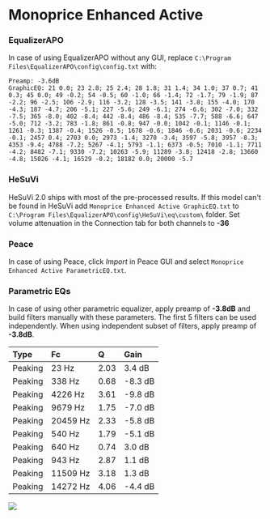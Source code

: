 # Monoprice Enhanced Active

### EqualizerAPO
In case of using EqualizerAPO without any GUI, replace `C:\Program Files\EqualizerAPO\config\config.txt`
with:
```
Preamp: -3.6dB
GraphicEQ: 21 0.0; 23 2.8; 25 2.4; 28 1.8; 31 1.4; 34 1.0; 37 0.7; 41 0.3; 45 0.0; 49 -0.2; 54 -0.5; 60 -1.0; 66 -1.4; 72 -1.7; 79 -1.9; 87 -2.2; 96 -2.5; 106 -2.9; 116 -3.2; 128 -3.5; 141 -3.8; 155 -4.0; 170 -4.3; 187 -4.7; 206 -5.1; 227 -5.6; 249 -6.1; 274 -6.6; 302 -7.0; 332 -7.5; 365 -8.0; 402 -8.4; 442 -8.4; 486 -8.4; 535 -7.7; 588 -6.6; 647 -5.0; 712 -3.2; 783 -1.8; 861 -0.8; 947 -0.0; 1042 -0.1; 1146 -0.1; 1261 -0.3; 1387 -0.4; 1526 -0.5; 1678 -0.6; 1846 -0.6; 2031 -0.6; 2234 -0.1; 2457 0.4; 2703 0.0; 2973 -1.4; 3270 -3.4; 3597 -5.8; 3957 -8.3; 4353 -9.4; 4788 -7.2; 5267 -4.1; 5793 -1.1; 6373 -0.5; 7010 -1.1; 7711 -4.2; 8482 -7.1; 9330 -7.2; 10263 -5.9; 11289 -3.8; 12418 -2.8; 13660 -4.8; 15026 -4.1; 16529 -0.2; 18182 0.0; 20000 -5.7
```

### HeSuVi
HeSuVi 2.0 ships with most of the pre-processed results. If this model can't be found in HeSuVi add
`Monoprice Enhanced Active GraphicEQ.txt` to `C:\Program Files\EqualizerAPO\config\HeSuVi\eq\custom\` folder.
Set volume attenuation in the Connection tab for both channels to **-36**

### Peace
In case of using Peace, click *Import* in Peace GUI and select `Monoprice Enhanced Active ParametricEQ.txt`.

### Parametric EQs
In case of using other parametric equalizer, apply preamp of **-3.8dB** and build filters manually
with these parameters. The first 5 filters can be used independently.
When using independent subset of filters, apply preamp of **-3.8dB**.

| Type    | Fc       |    Q | Gain    |
|:--------|:---------|:-----|:--------|
| Peaking | 23 Hz    | 2.03 | 3.4 dB  |
| Peaking | 338 Hz   | 0.68 | -8.3 dB |
| Peaking | 4226 Hz  | 3.61 | -9.8 dB |
| Peaking | 9679 Hz  | 1.75 | -7.0 dB |
| Peaking | 20459 Hz | 2.33 | -5.8 dB |
| Peaking | 540 Hz   | 1.79 | -5.1 dB |
| Peaking | 640 Hz   | 0.74 | 3.0 dB  |
| Peaking | 943 Hz   | 2.87 | 1.1 dB  |
| Peaking | 11509 Hz | 3.18 | 1.3 dB  |
| Peaking | 14272 Hz | 4.06 | -4.4 dB |

![](https://raw.githubusercontent.com/jaakkopasanen/AutoEq/master/results/rtings/avg/Monoprice%20Enhanced%20Active/Monoprice%20Enhanced%20Active.png)